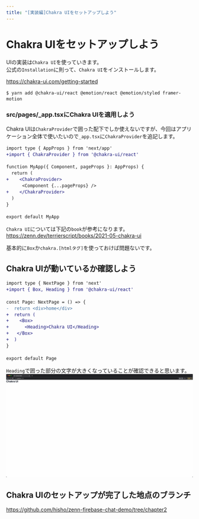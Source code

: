 ```yaml
---
title: "[実装編]Chakra UIをセットアップしよう"
---
```


# Chakra UIをセットアップしよう
UIの実装は`Chakra UI`を使っていきます。   
公式の`Installation`に則って、`Chakra UI`をインストールします。

https://chakra-ui.com/getting-started

```shell:ターミナル
$ yarn add @chakra-ui/react @emotion/react @emotion/styled framer-motion
```

### src/pages/_app.tsxにChakra UIを適用しよう
Chakra UIは`ChakraProvider`で囲った配下でしか使えないですが、今回はアプリケーション全体で使いたいので`_app.tsx`に`ChakraProvider`を追記します。


```diff tsx:src/pages/_app.tsx
import type { AppProps } from 'next/app'
+import { ChakraProvider } from '@chakra-ui/react'

function MyApp({ Component, pageProps }: AppProps) {
  return (
+    <ChakraProvider>
      <Component {...pageProps} />
+    </ChakraProvider>
  )
}

export default MyApp
```

`Chakra UI`については下記の`book`が参考になります。
https://zenn.dev/terrierscript/books/2021-05-chakra-ui

基本的に`Box`か`chakra.[htmlタグ]`を使っておけば問題ないです。

## Chakra UIが動いているか確認しよう

```diff tsx:src/pages/index.tsx
import type { NextPage } from 'next'
+import { Box, Heading } from '@chakra-ui/react'

const Page: NextPage = () => {
-  return <div>home</div>
+  return (
+    <Box>
+      <Heading>Chakra UI</Heading>
+   </Box>
+  )
}

export default Page
```

`Heading`で囲った部分の文字が大きくなっていることが確認できると思います。
![](/images/firebase-chat-book/chapter2-01.png)

## Chakra UIのセットアップが完了した地点のブランチ
https://github.com/hisho/zenn-firebase-chat-demo/tree/chapter2